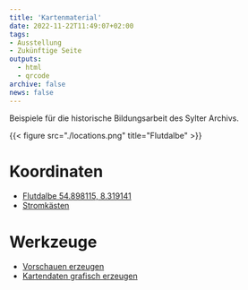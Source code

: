 ```yaml
---
title: 'Kartenmaterial'
date: 2022-11-22T11:49:07+02:00
tags:
- Ausstellung
- Zukünftige Seite
outputs:
  - html
  - qrcode
archive: false
news: false
---
```


Beispiele für die historische Bildungsarbeit des Sylter Archivs.

{{< figure src="./locations.png" title="Flutdalbe" >}}

# Koordinaten
  * [Flutdalbe 54.898115, 8.319141](https://goo.gl/maps/VPSevhm86TP1s97d8)
  * [Stromkästen](https://www.shz.de/lokales/sylt/artikel/sylt-diese-drei-drucken-geschichte-auf-stromkaesten-in-westerland-43442797)

# Werkzeuge
  * [Vorschauen erzeugen](https://snazzymaps.com/)
  * [Kartendaten grafisch erzeugen](https://geoman.io/geojson-editor)
